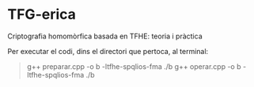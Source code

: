# TFG-erica
Criptografia homomòrfica basada en TFHE: teoria i pràctica

Per executar el codi, dins el directori que pertoca, al terminal:
>g++ preparar.cpp -o b -ltfhe-spqlios-fma
>./b
>g++ operar.cpp -o b -ltfhe-spqlios-fma
>./b
